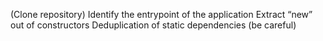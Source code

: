 (Clone repository)
Identify the entrypoint of the application
Extract “new” out of constructors
Deduplication of static dependencies (be careful)
